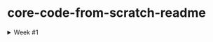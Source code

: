 # core-code-from-scratch-readme

<details><summary> Week #1 </summary>
<p>

<details><summary> Tuesday April 5th </summary>
<p>
            
### Compiled vs Interpreted programming languages

#### Compiled Languages

These are instructions that our processor can handle and understand, and have to be manually compiled. These are faster and efficent to handle and provide better control over hardware. 

> There are 3 elements used on compiled codes: source code, compiler & machine code (executable).
            
| Pros ✅ | Cons ❌ |
| ---- | ---- |
| Ready to run | Not cross-platform |
| Open faster | Not flexible |
| Source Code stays private/secured | Too much steps |

#### Interpreted Languages

These are processed on a line-by-line format, this makes them slower than compiled languages but they're some simpler to code. Also this types of languages can be changed on-the-go and display real-time changes as well.

> This code is not compiled, that means that everybody will need a interpreter to execute the code.

| Pros ✅ | Cons ❌ |
| ---- | ---- |
| Cross-platform | Interpreter required |
| Simpler to test | Ofter Slower |
| Easier to debug | Source Code is public |

<hr>

> *JavaScript is considered a hybrid, due to it has characteristics of both compiled and interpreted languages.*

<hr>

### Pseudocode for currency converter
            
> *Pseudocode* is defined as simple or plain description of the steps contained in an algorithm.

```javascript
### num1 = USD amount to covert
### num2 = updated BTC value
### Total = USD amount coverted to BTC

START
PRINT Hello, please enter the amount to USD to covert!
num1 <-- GET
PRINT Thank you, please wait a moment.
num2 <-- GET(https://valuta.exchange/es/usd-to-btc)
Total <-- num1 / num2
PRINT Your total in BTC is
PRINT Total
END
```

### Low-Level vs High-Level Programming Languages

> The level of a coding languages represents the amount of abstraction between *Programming Languages* and *Machine Languages.*

| Low-Level 📉 | High-Level 📈 |
| ---- | ---- |
| Little or no distortion of programming concepts | Rely on functions, objects or other abstractions |
| Close to hardware | Simpler to use |
| No complier or interpreter needed | Independent of architecture |
| Very efficient | Not as efficent due to line-by-line operation |
| Great for OS or firmware applications | Easier to develop |
| Difficult to use & takes longer to develop | Mainly used on Web applications |
            
</p>
</details>     
            
<details><summary> Wednesday April 6th </summary>
<p>   

### Date of birth in Matrix (binary code)
> This was calculated using the method of *the powers of 2*, demonstrated in [this](https://www.youtube.com/watch?v=rsxT4FfRBaM&ab_channel=TheOrganicChemistryTutor) video.
            
If my bithday year is 1999, we need to find how to translate it into binary code.
            
**STEP 1** > First we get the year that we want to convert --> 1999
            
**STEP 2** > Then we need the powers of 2 to find a big enought power that equal or the closest to "1999" but not bigger than "1999"

            2^1 = 2
            2^2 = 4
            2^3 = 8
            2^4 = 16
            2^5 = 32
            2^6 = 64
            2^7 = 128
            2^8 = 256
            2^9 = 512
            2^10 = 1024 <<
            2^11 = 2048
            2^12 = 4096
            
We stop at "1024" due to is less than "1999" (the number that we are converting) and "2048" is more than "1999" too. 
            
**STEP 3** > We need to keep track that we used one (1) 2^10 = 1024 and we substract "1024" from "1999".
            
            1999 - 1024 = 975
            
Then we repeat the previous step (STEP 2) making sure to keep track tha we used one "1024". Now we search for a number equal or lower than "975"
            
            2^1 = 2
            2^2 = 4
            2^3 = 8
            2^4 = 16
            2^5 = 32
            2^6 = 64
            2^7 = 128
            2^8 = 256
            2^9 = 512 <<
            2^10 = 1024 (1)
            2^11 = 2048
            
Notate that we used one "512" and substract it from "975"
            
            975 - 512 = 463
            
We apply STEP 2 and STEP 3 again.
            
            2^1 = 2
            2^2 = 4
            2^3 = 8
            2^4 = 16
            2^5 = 32
            2^6 = 64
            2^7 = 128
            2^8 = 256 <<
            2^9 = 512 (1)
            2^10 = 1024 (1)
            2^11 = 2048
            2^12 = 4096
            
            463 - 256 = 207
            
**STEP 4** > After substracting all the powers of 2 until we get "0", fill up the spaces between the numbers that we did not used with a "0" and organize it.
            
            2^0 = 1 (1)
            2^1 = 2 (1)
            2^2 = 4 (1)
            2^3 = 8 (1)
            2^4 = 16 (0)
            2^5 = 32 (0)
            2^6 = 64 (1)
            2^7 = 128 (1)
            2^8 = 256 (1)
            2^9 = 512 (1)
            2^10 = 1024 (1)
            2^11 = 2048
            2^12 = 4096
            
> You organize it from the biggest number that we used (1024) to the smallest number (1). You only notate the counters of the numbers that we used.
            
            That would look something like this: 
            
            1024 (1), 512 (1), 256 (1), 128 (1), 64 (1), 32 (0), 16 (0), 8 (1), 4 (1), 2 (1), 1 (1)
            
We remove the powers of 2 and the commas from the list & then you are left with this:
            
            11111001111

This collection of 1's and 0's is the equivalent to "1999" in binary code. Input this solution on [this](https://www.binaryhexconverter.com/binary-to-decimal-converter) calculator to check the result.
           
### Program that adds any two given numbers provided by the user
> This code was created on the MIPS platform.
            
```assembly
  .data
	      num1: .asciiz "\nIngrese el primer numero: "
	      num2: .asciiz "\nIngrese el segundo numero: "
	      resultado: .asciiz "\nEl resultado es: "
  .text
	      main:
	      li $v0, 4
	      la $a0, num1
	      syscall
	      
	      li $v0, 5
	      syscall
	      
	      move $t0, $v0
	      
	      li $v0, 4
	      la $a0, num2
	      syscall
	      
	      li $v0, 5
	      syscall
	      
	      move $t1, $v0
	      
	      add $t2, $t0, $t1
	     
	      li $v0, 4
	      la $a0, resultado
	      syscall
	      
	      li $v0, 1
              move $a0, $t2
              syscall
```

### Program that prints my name
> This code was created on the MIPS platform.

```assembly
.data
	      name: .asciiz "\n\n > Fernando Maldonado :D < \n\n "
  .text
	      main:
	      li $v0, 4
	      la $a0, name
	      syscall
```
            
</p>
</details>

<details><summary> Thrusday April 7th </summary>
<p>

INSERT HERE

</p>
</details>

</p>
</details>

